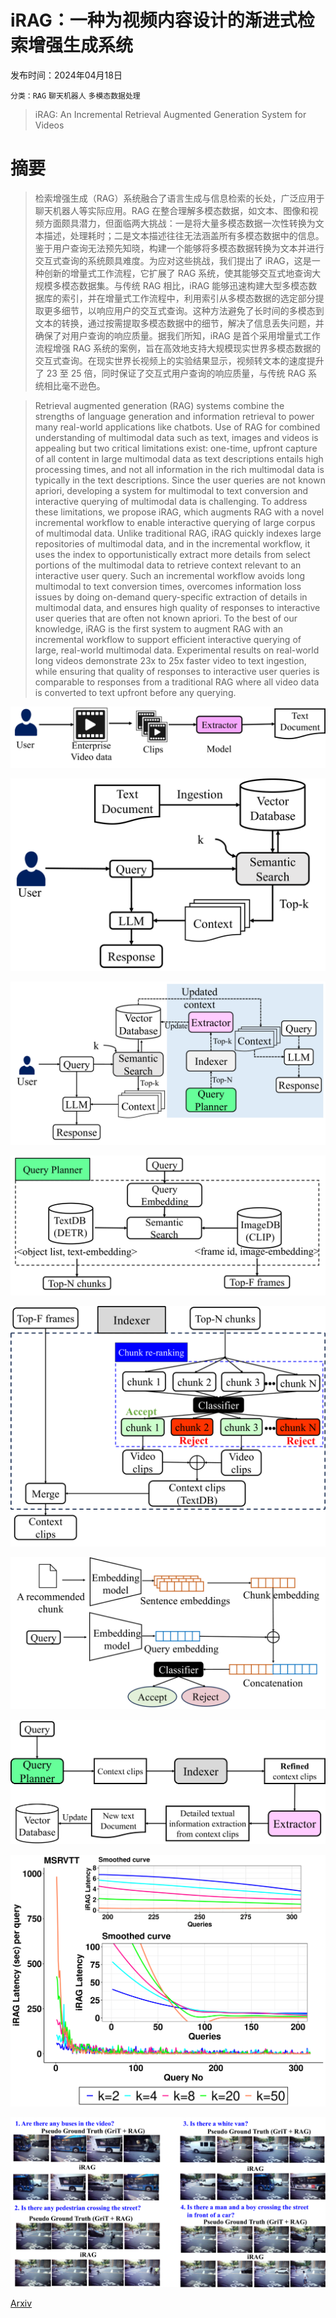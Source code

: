 # iRAG：一种为视频内容设计的渐进式检索增强生成系统

发布时间：2024年04月18日

`分类：RAG` `聊天机器人` `多模态数据处理`

> iRAG: An Incremental Retrieval Augmented Generation System for Videos

# 摘要

> 检索增强生成（RAG）系统融合了语言生成与信息检索的长处，广泛应用于聊天机器人等实际应用。RAG 在整合理解多模态数据，如文本、图像和视频方面颇具潜力，但面临两大挑战：一是将大量多模态数据一次性转换为文本描述，处理耗时；二是文本描述往往无法涵盖所有多模态数据中的信息。鉴于用户查询无法预先知晓，构建一个能够将多模态数据转换为文本并进行交互式查询的系统颇具难度。为应对这些挑战，我们提出了 iRAG，这是一种创新的增量式工作流程，它扩展了 RAG 系统，使其能够交互式地查询大规模多模态数据集。与传统 RAG 相比，iRAG 能够迅速构建大型多模态数据库的索引，并在增量式工作流程中，利用索引从多模态数据的选定部分提取更多细节，以响应用户的交互式查询。这种方法避免了长时间的多模态到文本的转换，通过按需提取多模态数据中的细节，解决了信息丢失问题，并确保了对用户查询的响应质量。据我们所知，iRAG 是首个采用增量式工作流程增强 RAG 系统的案例，旨在高效地支持大规模现实世界多模态数据的交互式查询。在现实世界长视频上的实验结果显示，视频转文本的速度提升了 23 至 25 倍，同时保证了交互式用户查询的响应质量，与传统 RAG 系统相比毫不逊色。

> Retrieval augmented generation (RAG) systems combine the strengths of language generation and information retrieval to power many real-world applications like chatbots. Use of RAG for combined understanding of multimodal data such as text, images and videos is appealing but two critical limitations exist: one-time, upfront capture of all content in large multimodal data as text descriptions entails high processing times, and not all information in the rich multimodal data is typically in the text descriptions. Since the user queries are not known apriori, developing a system for multimodal to text conversion and interactive querying of multimodal data is challenging.
  To address these limitations, we propose iRAG, which augments RAG with a novel incremental workflow to enable interactive querying of large corpus of multimodal data. Unlike traditional RAG, iRAG quickly indexes large repositories of multimodal data, and in the incremental workflow, it uses the index to opportunistically extract more details from select portions of the multimodal data to retrieve context relevant to an interactive user query. Such an incremental workflow avoids long multimodal to text conversion times, overcomes information loss issues by doing on-demand query-specific extraction of details in multimodal data, and ensures high quality of responses to interactive user queries that are often not known apriori. To the best of our knowledge, iRAG is the first system to augment RAG with an incremental workflow to support efficient interactive querying of large, real-world multimodal data. Experimental results on real-world long videos demonstrate 23x to 25x faster video to text ingestion, while ensuring that quality of responses to interactive user queries is comparable to responses from a traditional RAG where all video data is converted to text upfront before any querying.

![iRAG：一种为视频内容设计的渐进式检索增强生成系统](../../../paper_images/2404.12309/x1.png)

![iRAG：一种为视频内容设计的渐进式检索增强生成系统](../../../paper_images/2404.12309/x2.png)

![iRAG：一种为视频内容设计的渐进式检索增强生成系统](../../../paper_images/2404.12309/x3.png)

![iRAG：一种为视频内容设计的渐进式检索增强生成系统](../../../paper_images/2404.12309/x4.png)

![iRAG：一种为视频内容设计的渐进式检索增强生成系统](../../../paper_images/2404.12309/x5.png)

![iRAG：一种为视频内容设计的渐进式检索增强生成系统](../../../paper_images/2404.12309/x6.png)

![iRAG：一种为视频内容设计的渐进式检索增强生成系统](../../../paper_images/2404.12309/x7.png)

![iRAG：一种为视频内容设计的渐进式检索增强生成系统](../../../paper_images/2404.12309/x8.png)

![iRAG：一种为视频内容设计的渐进式检索增强生成系统](../../../paper_images/2404.12309/x9.png)

[Arxiv](https://arxiv.org/abs/2404.12309)